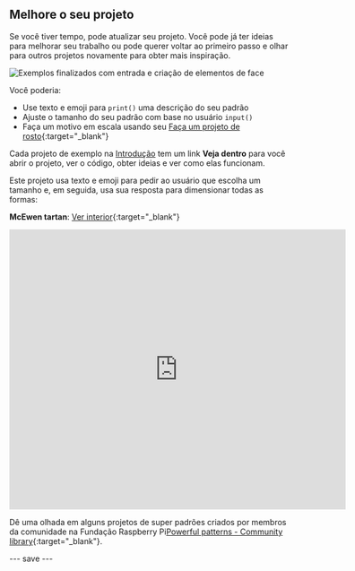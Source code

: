 ## Melhore o seu projeto

Se você tiver tempo, pode atualizar seu projeto. Você pode já ter ideias para melhorar seu trabalho ou pode querer voltar ao primeiro passo e olhar para outros projetos novamente para obter mais inspiração.

![Exemplos finalizados com entrada e criação de elementos de face](images/upgrade.gif)

Você poderia:
- Use texto e emoji para `print()` uma descrição do seu padrão
- Ajuste o tamanho do seu padrão com base no usuário `input()`
- Faça um motivo em escala usando seu [Faça um projeto de rosto](https://projects.raspberrypi.org/en/projects/make-a-face){:target="_blank"}

Cada projeto de exemplo na [Introdução](.) tem um link **Veja dentro** para você abrir o projeto, ver o código, obter ideias e ver como elas funcionam.

Este projeto usa texto e emoji para pedir ao usuário que escolha um tamanho e, em seguida, usa sua resposta para dimensionar todas as formas:

**McEwen tartan**: [Ver interior](https://trinket.io/python/4706d1a81b){:target="_blank"}
<div class="trinket">
  <iframe src="https://trinket.io/embed/python/4706d1a81b?outputOnly=true&start=result" width="600" height="500" frameborder="0" marginwidth="0" marginheight="0" allowfullscreen>
  </iframe>
</div>

Dê uma olhada em alguns projetos de super padrões criados por membros da comunidade na Fundação Raspberry Pi[Powerful patterns - Community library](https://wke.lt/w/s/yyNPQT){:target="_blank"}.

--- save ---

